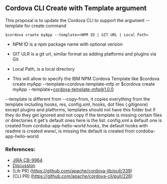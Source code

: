 ## Cordova CLI Create with Template argument



This proposal is to update the Cordova CLI to support the argument --template for create command

    $cordova craete myApp --template=<NPM ID | GIT URL | Local Path>

- NPM ID is a npm package name with optional version
- GIT ULR is a git url, similar format as adding platforms and plugins via Git
- Local Path, is a local directory 

- This will allow to specify the IBM NPM Cordova Template like $cordova create myApp --template=cordova-template-mfp or $cordova create myApp --template=cordova-template-mfp@1.0.0

--template is different from --copy-from, it copies everything from the template including hooks, res, config.xml, hooks, dot files (.gitignore) except plugins and platforms, templates should not have this folder but if they do they get ignored and not copy
if the template is missing certain files or directories it get's default ones here is the list:
config.xml a default one is created  from cordoba-app-hello-world
hooks, the default hooks with readme is created
www/, is missing the default is created from cordoba-app-hello-world

### References:
- [JIRA CB-9964](https://issues.apache.org/jira/browse/CB-9964)
- [Discussion](https://github.com/cordova/cordova-discuss/issues/5)
- [Lib PR] (https://github.com/apache/cordova-lib/pull/339)
- [CLI PR] (https://github.com/apache/cordova-cli/pull/226)

